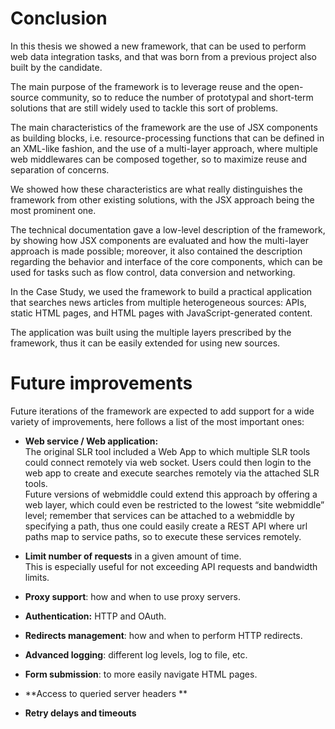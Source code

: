Conclusion
==========

In this thesis we showed a new framework, that can be used to perform
web data integration tasks, and that was born from a previous project
also built by the candidate.

The main purpose of the framework is to leverage reuse and the
open-source community, so to reduce the number of prototypal and
short-term solutions that are still widely used to tackle this sort of
problems.

The main characteristics of the framework are the use of JSX components as
building blocks, i.e. resource-processing functions that can be defined
in an XML-like fashion, and the use of a multi-layer approach, where
multiple web middlewares can be composed together, so to maximize reuse
and separation of concerns.

We showed how these characteristics are what really distinguishes the
framework from other existing solutions, with the JSX approach being the
most prominent one.

The technical documentation gave a low-level description of the
framework, by showing how JSX components are evaluated and how the
multi-layer approach is made possible; moreover, it also contained the
description regarding the behavior and interface of the core components,
which can be used for tasks such as flow control, data conversion and
networking.

In the Case Study, we used the framework to build a practical
application that searches news articles from multiple heterogeneous
sources: APIs, static HTML pages, and HTML pages with
JavaScript-generated content.

The application was built using the multiple layers prescribed by the
framework, thus it can be easily extended for using new sources.

Future improvements
===================

Future iterations of the framework are expected to add support for a
wide variety of improvements, here follows a list of the most important
ones:

-   **Web service / Web application:**<br />
    The original SLR tool included a Web App to which multiple SLR tools
    could connect remotely via web socket. Users could then login to the
    web app to create and execute searches remotely via the attached SLR
    tools.<br />
    Future versions of webmiddle could extend this approach by offering
    a web layer, which could even be restricted to the lowest “site
    webmiddle” level; remember that services can be attached to a
    webmiddle by specifying a path, thus one could easily create a REST
    API where url paths map to service paths, so to execute these
    services remotely.

-   **Limit number of requests** in a given amount of time.<br />
    This is especially useful for not exceeding API requests and
    bandwidth limits.

-   **Proxy support**: how and when to use proxy servers.

-   **Authentication:** HTTP and OAuth.

-   **Redirects management**: how and when to perform HTTP redirects.

-   **Advanced logging**: different log levels, log to file, etc.

-   **Form submission**: to more easily navigate HTML pages.

-   **Access to queried server headers **

-   **Retry delays and timeouts**
